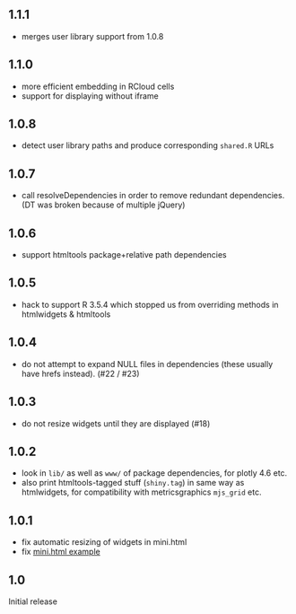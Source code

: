 ## 1.1.1
* merges user library support from 1.0.8

## 1.1.0
* more efficient embedding in RCloud cells
* support for displaying without iframe

## 1.0.8
* detect user library paths and produce corresponding `shared.R` URLs

## 1.0.7
* call resolveDependencies in order to remove redundant dependencies. (DT was broken because of multiple jQuery)

## 1.0.6
* support htmltools package+relative path dependencies

## 1.0.5
* hack to support R 3.5.4 which stopped us from overriding methods in htmlwidgets & htmltools

## 1.0.4
* do not attempt to expand NULL files in dependencies (these usually have hrefs instead). (#22 / #23)

## 1.0.3
* do not resize widgets until they are displayed (#18)

## 1.0.2
* look in `lib/` as well as `www/` of package dependencies, for plotly 4.6 etc.
* also print htmltools-tagged stuff (`shiny.tag`) in same way as htmlwidgets, for compatibility with
  metricsgraphics `mjs_grid` etc.

## 1.0.1
* fix automatic resizing of widgets in mini.html
* fix [mini.html example](https://gist.github.com/gordonwoodhull/fc9220160fb8819edb1c6e972d874305)

## 1.0
Initial release
